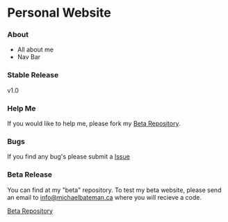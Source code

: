 # Personal Website

### About
* All about me
* Nav Bar

### Stable Release
v1.0

### Help Me
If you would like to help me, please fork my [Beta Repository](https://github.com/michael-bateman/beta.michaelbateman.ca).

### Bugs
If you find any bug's please submit a [Issue](https://github.com/michael-bateman/michaelbateman.ca/issues)

### Beta Release
You can find at my "beta" repository.  To test my beta website, please send an email to info@michaelbateman.ca where you will recieve a code.

[Beta Repository](https://github.com/michael-bateman/beta.michaelbateman.ca)
